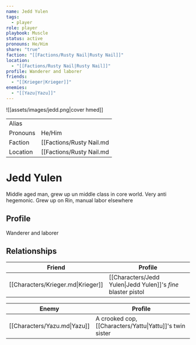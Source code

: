 ```yaml
---
name: Jedd Yulen
tags:
  - player
role: player
playbook: Muscle
status: active
pronouns: He/Him
share: "true"
faction: "[[Factions/Rusty Nail|Rusty Nail]]"
location:
  - "[[Factions/Rusty Nail|Rusty Nail]]"
profile: Wanderer and laborer
friends:
  - "[[Krieger|Krieger]]"
enemies:
  - "[[Yazu|Yazu]]"
---
```


![[assets/images/jedd.png|cover hmed]]

|          |                  |
| -------- | ---------------- |
| Alias    |  |
| Pronouns | He/Him |
| Faction  | [[Factions/Rusty Nail.md|Rusty Nail]]  |
| Location | [[Factions/Rusty Nail.md|Rusty Nail]] |



# Jedd Yulen

Middle aged man, grew up un middle class in core world. Very anti hegemonic. Grew up on Rin, manual labor elsewhere

## Profile
Wanderer and laborer

## Relationships

| Friend                             | Profile                                                       |
| ---------------------------------- | ------------------------------------------------------------- |
| [[Characters/Krieger.md\|Krieger]] | [[Characters/Jedd Yulen\|Jedd Yulen]]'s *fine* blaster pistol |


| Enemy                        | Profile                                                  |
| ---------------------------- | -------------------------------------------------------- |
| [[Characters/Yazu.md\|Yazu]] | A crooked cop, [[Characters/Yattu\|Yattu]]'s twin sister |

